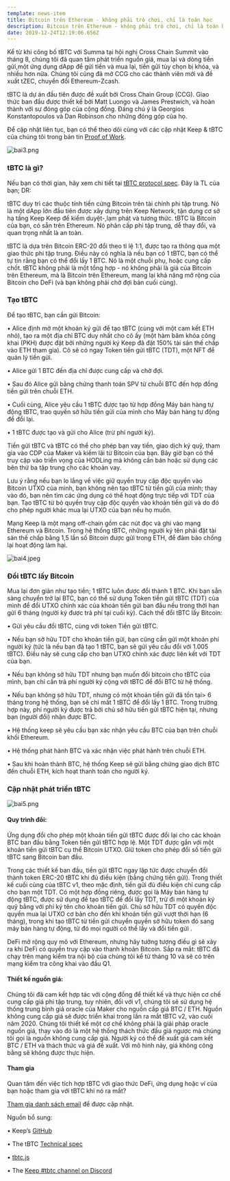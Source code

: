 ```yaml
---
template: news-item
title: Bitcoin trên Ethereum - không phải trò chơi, chỉ là toán học
description: Bitcoin trên Ethereum - không phải trò chơi, chỉ là toán học
date: 2019-12-24T12:19:06.656Z
---
```

Kể từ khi công bố tBTC với Summa tại hội nghị Cross Chain Summit vào tháng 8, chúng tôi đã quan tâm phát triển nguồn giá, mua lại và dòng tiền gửi,một ứng dụng dApp để gửi tiền và mua lại, tiền gửi tùy chọn bị khóa, và nhiều hơn nữa. Chúng tôi cũng đã mở CCG cho các thành viên mới và đề xuất tZEC, chuyển đổi Ethereum-Zcash.

tBTC là dự án đầu tiên được đề xuất bởi Cross Chain Group (CCG). Giao thức ban đầu được thiết kế bởi Matt Luongo và James Prestwich, và hoàn thành với sự đóng góp của cộng đồng. Đáng chú ý là Georgios Konstantopoulos và Dan Robinson cho những đóng góp của họ. 

Để cập nhật liên tục, bạn có thể theo dõi cùng với các cập nhật Keep & tBTC của chúng tôi trong bản tin [Proof of Work](https://proofofwork.news/archive).


![bai3.png](https://cdn.steemitimages.com/DQmSiYCDxN4eEW465hAQrGuwnqfQwrwvxpYws95tYcQ83Mv/bai3.png)


### tBTC là gì?

Nếu bạn có thời gian, hãy xem chi tiết tại [tBTC protocol spec](http://docs.keep.network/tbtc/index.pdf). Đây là TL của bạn; DR:

tBTC duy trì các thuộc tính tiền cứng Bitcoin trên tài chính phi tập trung. Nó là một dApp lớn đầu tiên được xây dựng trên Keep Network, tận dụng cơ sở hạ tầng Keep Keep để kiểm duyệt-,lạm phát và tương thức. tBTC là Bitcoin của bạn, có sẵn trên Ethereum. Nó phân cấp phi tập trung, dễ thay đổi, và quan trọng nhất là an toàn.

tBTC là dựa trên Bitcoin ERC-20 đổi theo tỉ lệ 1:1, được tạo ra thông qua một giao thức phi tập trung. Điều này có nghĩa là nếu bạn có 1 tBTC, bạn có thể tự tin rằng bạn có thể đổi lấy 1 BTC. Nó là một chuỗi phụ, hoặc cung cấp chốt. tBTC không phải là một tổng hợp - nó không phải là giá của Bitcoin trên Ethereum, mà là Bitcoin trên Ethereum, mang lại khả năng mở rộng của Bitcoin cho DeFi (và bạn không phải chờ đợi bản cuối cùng).

### Tạo tBTC

Để tạo tBTC, bạn cần gửi Bitcoin:

•	Alice định mở một khoản ký gửi để tạo tBTC (cùng với một cam kết ETH nhỏ), tạo ra một địa chỉ BTC duy nhất cho cô ấy (một hàm băm khóa công khai (PKH) được đặt bởi những người ký Keep đã đặt 150% tài sản thế chấp vào ETH tham gia). Cô sẽ có ngay Token tiền gửi tBTC (TDT), một NFT để quản lý tiền gửi.

•	Alice gửi 1 BTC đến địa chỉ được cung cấp và chờ đợi.

•	Sau đó Alice gửi bằng chứng thanh toán SPV từ chuỗi BTC đến hợp đồng tiền gửi trên chuỗi ETH.

•	Cuối cùng, Alice yêu cầu 1 tBTC được tạo từ hợp đồng Máy bán hàng tự động tBTC, trao quyền sở hữu tiền gửi của mình cho Máy bán hàng tự động để đổi lại.

•	1 tBTC được tạo và gửi cho Alice (trừ phí người ký).

Tiền gửi tBTC và tBTC có thể cho phép bạn vay tiền, giao dịch ký quỹ, tham gia vào CDP của Maker và kiếm lãi từ Bitcoin của bạn. Bây giờ bạn có thể truy cập vào triển vọng của HODLing mà không cần bán hoặc sử dụng các bên thứ ba tập trung cho các khoản vay.

Lưu ý rằng nếu bạn lo lắng về việc giữ quyền truy cập độc quyền vào Bitcoin UTXO của mình, bạn không nên tạo tBTC từ tiền gửi của mình; thay vào đó, bạn nên tìm các ứng dụng có thể hoạt động trực tiếp với TDT của bạn. Tạo tBTC từ bỏ quyền truy cập độc quyền vào khoản tiền gửi và do đó cho phép người khác mua lại UTXO của bạn nếu họ muốn.

Mạng Keep là một mạng off-chain gồm các nút đọc và ghi vào mạng Ethereum và Bitcoin. Trong hệ thống tBTC, những người ký tên phải đặt tài sản thế chấp bằng 1,5 lần số Bitcoin được gửi trong ETH, để đảm bảo chống lại hoạt động làm hại.

![bai4.jpeg](https://cdn.steemitimages.com/DQmNLrDdH8koZcCJvqScsnb1bGpk2813MRAh1QMTbzaXJAE/bai4.jpeg)

### Đổi tBTC lấy Bitcoin

Mua lại đơn giản như tạo tiền; 1 tBTC luôn được đổi thành 1 BTC. Khi bạn sẵn sàng chuyển trở lại BTC, bạn có thể sử dụng Token tiền gửi tBTC (TDT) của mình để đổi UTXO chính xác của khoản tiền gửi ban đầu nếu trong thời hạn gửi 6 tháng (người ký được trả phí tại cuối kỳ). Cách thể đổi tBTC lấy Bitcoin:

•	Gửi yêu cầu đổi tBTC, cùng với token Tiền gửi tBTC.

•	Nếu bạn sở hữu TDT cho khoản tiền gửi, bạn cũng cần gửi một khoản phí người ký (tức là nếu bạn đã tạo 1 tBTC, bạn sẽ gửi yêu cầu đổi với 1.005 tBTC). Điều này sẽ cung cấp cho bạn UTXO chính xác được liên kết với TDT của bạn.

•	Nếu bạn không sở hữu TDT nhưng bạn muốn đổi bitcoin cho tBTC của mình, bạn chỉ cần trả phí người ký cộng với tBTC để đổi BTC từ hệ thống.

•	Nếu bạn không sở hữu TDT, nhưng có một khoản tiền gửi đã tồn tại> 6 tháng trong hệ thống, bạn sẽ chỉ mất 1 tBTC để đổi lấy 1 BTC. Trong trường hợp này, phí người ký được trả bởi chủ sở hữu tiền gửi tBTC hiện tại, nhưng bạn (người đổi) nhận được BTC. 

•	Hệ thống keep sẽ yêu cầu bạn xác nhận yêu cầu BTC của bạn trên chuỗi khối Ethereum. 

•	Hệ thống phát hành BTC và xác nhận việc phát hành trên chuỗi ETH.

•	Sau khi hoàn thành BTC, hệ thống Keep sẽ gửi bằng chứng giao dịch BTC đến chuỗi ETH, kích hoạt thanh toán cho người ký. 

### Cập nhật phát triển tBTC


![bai5.png](https://cdn.steemitimages.com/DQmZXYuEzDdYifHdsrQkvBoq8dMNrjsCMwfagVtV37crvmc/bai5.png)

#### Quy trình đổi:

Ứng dụng đổi cho phép một khoản tiền gửi tBTC được đổi lại cho các khoản BTC ban đầu bằng Token tiền gửi tBTC hợp lệ. Một TDT được gắn với một khoản tiền gửi tBTC cụ thể Bitcoin UTXO. Giữ token cho phép đổi số tiền gửi tBTC sang Bitcoin ban đầu.

Trong các thiết kế ban đầu, tiền gửi tBTC ngay lập tức được chuyển đổi thành token ERC-20 tBTC khi đủ điều kiện (bằng chứng tiền gửi). Trong thiết kế cuối cùng của tBTC v1, theo mặc định, tiền gửi đủ điều kiện chỉ cung cấp cho bạn một TDT. Có một hợp đồng riêng, được gọi là Máy bán hàng tự động tBTC, được sử dụng để tạo tBTC để đổi lấy TDT, trừ đi một khoản ký quỹ bằng với phí ký tên cho khoản tiền gửi. Chủ sở hữu TDT có quyền độc quyền mua lại UTXO cơ bản cho đến khi khoản tiền gửi vượt thời hạn (6 tháng), trong khi tạo tBTC từ tiền gửi chuyển quyền sở hữu token đó sang máy bán hàng tự động, từ đó mọi người có thể lấy và đổi tiền gửi . 

DeFi mở rộng quy mô với Ethereum, nhưng hãy tưởng tượng điều gì sẽ xảy ra khi DeFi có quyền truy cập vào thanh khoản Bitcoin. Sắp ra mắt: tBTC đã chạy trên mạng kiểm tra nội bộ của chúng tôi kể từ tháng 10 và sẽ có trên mạng kiểm tra công khai vào đầu Q1.


#### Thiết kế nguồn giá:

Chúng tôi đã cam kết hợp tác với cộng đồng để thiết kế và thực hiện cơ chế cung cấp giá phi tập trung, tuy nhiên, đối với v1, chúng tôi sẽ sử dụng hệ thống trung bình giá oracle của Maker cho nguồn cấp giá BTC / ETH. Nguồn không cung cấp giá sẽ được triển khai trong lần ra mắt tBTC v2, vào cuối năm 2020. Chúng tôi thiết kế một cơ chế không phải là giải pháp oracle nguồn giá, thay vào đó là một hệ thống thách thức đấu giá ngược mà chúng tôi gọi là nguồn không cung cấp giá. Người ký có thể đề xuất giá cam kết BTC / ETH và thách thức và giá đề xuất. Với mô hình này, giá không công bằng sẽ không được thực hiện. 

#### Tham gia

Quan tâm đến việc tích hợp tBTC với giao thức DeFi, ứng dụng hoặc ví của bạn hoặc tham gia với tBTC khi nó ra mắt? 


[Tham gia danh sách email](https://tbtc.network/#mailing-list) để được cập nhật.

Nguồn bổ sung:

•	Keep’s [GitHub](https://github.com/keep-network)

•	The tBTC [Technical spec](http://docs.keep.network/tbtc/index.pdf)

•	[tbtc.js](https://tbtc.network/news/2020-02-14-announcing-tbtc-js)

•	The [Keep #tbtc channel on Discord](https://chat.tbtc.network)


